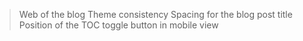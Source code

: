 > Web of the blog
> Theme consistency
> Spacing for the blog post title
> Position of the TOC toggle button in mobile view

